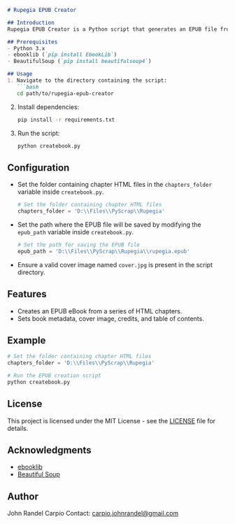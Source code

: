 ```markdown
# Rupegia EPUB Creator

## Introduction
Rupegia EPUB Creator is a Python script that generates an EPUB file from a series of HTML chapters, creating a cohesive eBook. It utilizes the ebooklib, BeautifulSoup, and other libraries.

## Prerequisites
- Python 3.x
- ebooklib (`pip install EbookLib`)
- BeautifulSoup (`pip install beautifulsoup4`)

## Usage
1. Navigate to the directory containing the script:
   ```bash
   cd path/to/rupegia-epub-creator
   ```

2. Install dependencies:
   ```bash
   pip install -r requirements.txt
   ```

3. Run the script:
   ```bash
   python createbook.py
   ```

## Configuration
- Set the folder containing chapter HTML files in the `chapters_folder` variable inside `createbook.py`.
  ```python
  # Set the folder containing chapter HTML files
  chapters_folder = 'D:\\Files\\PyScrap\\Rupegia'
  ```

- Set the path where the EPUB file will be saved by modifying the `epub_path` variable inside `createbook.py`.
  ```python
  # Set the path for saving the EPUB file
  epub_path = 'D:\\Files\\PyScrap\\Rupegia\\rupegia.epub'
  ```

- Ensure a valid cover image named `cover.jpg` is present in the script directory.

## Features
- Creates an EPUB eBook from a series of HTML chapters.
- Sets book metadata, cover image, credits, and table of contents.

## Example
```python
# Set the folder containing chapter HTML files
chapters_folder = 'D:\\Files\\PyScrap\\Rupegia'

# Run the EPUB creation script
python createbook.py
```

## License
This project is licensed under the MIT License - see the [LICENSE](LICENSE) file for details.

## Acknowledgments
- [ebooklib](https://github.com/aerkalov/ebooklib)
- [Beautiful Soup](https://www.crummy.com/software/BeautifulSoup/)

## Author
John Randel Carpio
Contact: carpio.johnrandel@gmail.com
